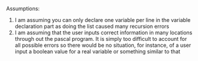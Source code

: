 Assumptions: 
1. I am assuming you can only declare one variable per line in the variable declaration part as doing the
    list caused many recursion errors
2. I am assuming that the user inputs correct information in many locations through out the pascal
    program. It is simply too difficult to account for all possible errors so there would be no situation,
    for instance, of a user input a boolean value for a real variable or something similar to that